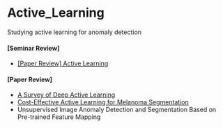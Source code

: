 # Active_Learning
Studying active learning for anomaly detection

#### [Seminar Review]
- [[Paper Review] Active Learning][link]

#### [Paper Review]
- [A Survey of Deep Active Learning][link1]
- [Cost-Effective Active Learning for Melanoma Segmentation][link2]
- Unsupervised Image Anomaly Detection and Segmentation Based on Pre-trained Feature Mapping



[link]: https://github.com/jeewonkimm2/Active_Learning/blob/main/seminar_review.md
[link1]: https://github.com/jeewonkimm2/Active_Learning/blob/main/A_Survey_of_Deep_Active_Learning.md
[link2]: https://github.com/jeewonkimm2/Active_Learning/blob/main/Cost_Effective_Active_Learning_for_Melanoma_Segmentation.md

